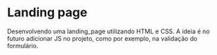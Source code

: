 ﻿# Landing page
 
 Desenvolvendo uma landing_page utilizando HTML e CSS. A ideia é no futuro adicionar JS no projeto, como por exemplo, na validação do formulário.
